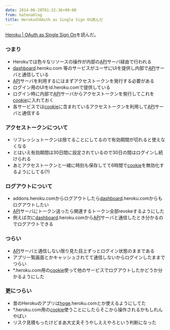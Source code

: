 ```yaml
---
date: 2014-06-20T01:22:36+09:00
from: hatenablog
title: HerokuのOAuth as Single Sign On読んだ
---
```


<p><a href="https://blog.heroku.com/archives/2013/11/14/oauth-sso">Heroku | OAuth as Single Sign On</a>を読んだ。</p>

<h3>つまり</h3>

<ul>
<li>Herokuでは色々なリソースの操作が内部の<a class="keyword" href="http://d.hatena.ne.jp/keyword/API">API</a>サーバ経由で行われる</li>
<li><a class="keyword" href="http://d.hatena.ne.jp/keyword/dashboard">dashboard</a>.heroku.com 等のサービスがユーザにUIを提供し内部で<a class="keyword" href="http://d.hatena.ne.jp/keyword/API">API</a>サーバと通信している</li>
<li><a class="keyword" href="http://d.hatena.ne.jp/keyword/API">API</a>サーバを利用するにはまずアクセストークンを発行する必要がある</li>
<li>ログイン用のUIをid.heroku.comで提供している</li>
<li>ログイン時に内部で<a class="keyword" href="http://d.hatena.ne.jp/keyword/API">API</a>サーバからアクセストークンを発行してこれを<a class="keyword" href="http://d.hatena.ne.jp/keyword/cookie">cookie</a>に入れておく</li>
<li>各サービスでは<a class="keyword" href="http://d.hatena.ne.jp/keyword/cookie">cookie</a>に含まれているアクセストークンを利用して<a class="keyword" href="http://d.hatena.ne.jp/keyword/API">API</a>サーバと通信する</li>
</ul>


<h3>アクセストークンについて</h3>

<ul>
<li>リフレッシュトークンは捨てることにしてるので有効期間が切れると使えなくなる</li>
<li>とはいえ有効期間は30日間に設定されているので30日の間はログインし続けられる</li>
<li>あとアクセストークンと一緒に時刻も保存してて6時間で<a class="keyword" href="http://d.hatena.ne.jp/keyword/cookie">cookie</a>を無効化するようにしてる(?)</li>
</ul>


<h3>ログアウトについて</h3>

<ul>
<li>addons.heroku.comからログアウトしたら<a class="keyword" href="http://d.hatena.ne.jp/keyword/dashboard">dashboard</a>.heroku.comからもログアウトしたい</li>
<li><a class="keyword" href="http://d.hatena.ne.jp/keyword/API">API</a>サーバにトークン送ったら関連するトークン全部revokeするようにした</li>
<li>例えば次に<a class="keyword" href="http://d.hatena.ne.jp/keyword/dashboard">dashboard</a>.heroku.comから<a class="keyword" href="http://d.hatena.ne.jp/keyword/API">API</a>サーバと通信したとき分かるのでログアウトできる</li>
</ul>


<h3>つらい</h3>

<ul>
<li><a class="keyword" href="http://d.hatena.ne.jp/keyword/API">API</a>サーバと通信しない限り見た目上ずっとログイン状態のままである</li>
<li>アプリ一覧画面とかキャッシュされてて通信しないからログインしたままでつらい</li>
<li>*.heroku.com用の<a class="keyword" href="http://d.hatena.ne.jp/keyword/cookie">cookie</a>使って他のサービスでログアウトしたかどうか分かるようにした</li>
</ul>


<h3>更につらい</h3>

<ul>
<li>昔のHerokuのアプリは<a class="keyword" href="http://d.hatena.ne.jp/keyword/hoge">hoge</a>.heroku.comとか使えるようにしてた</li>
<li>*.heroku.com用の<a class="keyword" href="http://d.hatena.ne.jp/keyword/cookie">cookie</a>使うことにしたらそこから操作されるかもしれんやばい</li>
<li>リスク見積もったけどまあ大丈夫そうやしええやろという判断になった</li>
</ul>


